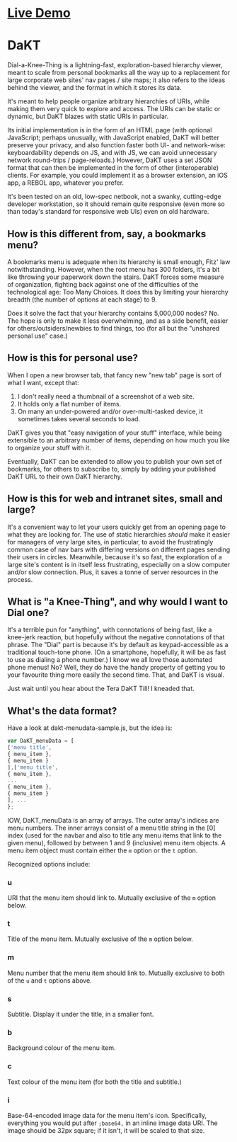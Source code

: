 # [Live Demo](http://codingthat.github.io/DaKT/)

# DaKT
Dial-a-Knee-Thing is a lightning-fast, exploration-based hierarchy viewer, meant to scale from personal bookmarks all the way up to a replacement for large corporate web sites' nav pages / site maps; it also refers to the ideas behind the viewer, and the format in which it stores its data.

It's meant to help people organize arbitrary hierarchies of URIs, while making them very quick to explore and access.  The URIs can be static or dynamic, but DaKT blazes with static URIs in particular.

Its initial implementation is in the form of an HTML page (with optional JavaScript; perhaps unusually, with JavaScript enabled, DaKT will better preserve your privacy, and also function faster both UI- and network-wise: keyboardability depends on JS, and with JS, we can avoid unnecessary network round-trips / page-reloads.)  However, DaKT uses a set JSON format that can then be implemented in the form of other (interoperable) clients.  For example, you could implement it as a browser extension, an iOS app, a REBOL app, whatever you prefer.

It's been tested on an old, low-spec netbook, not a swanky, cutting-edge developer workstation, so it should remain quite responsive (even more so than today's standard for responsive web UIs) even on old hardware.

## How is this different from, say, a bookmarks menu?

A bookmarks menu is adequate when its hierarchy is small enough, Fitz' law notwithstanding.  However, when the root menu has 300 folders, it's a bit like throwing your paperwork down the stairs.  DaKT forces some measure of organization, fighting back against one of the difficulties of the technological age: Too Many Choices.  It does this by limiting your hierarchy breadth (the number of options at each stage) to 9.

Does it solve the fact that your hierarchy contains 5,000,000 nodes?  No.  The hope is only to make it less overwhelming, and as a side benefit, easier for others/outsiders/newbies to find things, too (for all but the "unshared personal use" case.)

## How is this for personal use?

When I open a new browser tab, that fancy new "new tab" page is sort of what I want, except that:

1.  I don't really need a thumbnail of a screenshot of a web site.
2.  It holds only a flat number of items.
3.  On many an under-powered and/or over-multi-tasked device, it sometimes takes several seconds to load.

DaKT gives you that "easy navigation of your stuff" interface, while being extensible to an arbitrary number of items, depending on how much you like to organize your stuff with it.

Eventually, DaKT can be extended to allow you to publish your own set of bookmarks, for others to subscribe to, simply by adding your published DaKT URL to their own DaKT hierarchy.

## How is this for web and intranet sites, small and large?

It's a convenient way to let your users quickly get from an opening page to what they are looking for.  The use of static hierarchies *should* make it easier for managers of very large sites, in particular, to avoid the frustratingly common case of nav bars with differing versions on different pages sending their users in circles.  Meanwhile, because it's so fast, the exploration of a large site's content is in itself less frustrating, especially on a slow computer and/or slow connection.  Plus, it saves a tonne of server resources in the process.

## What is "a Knee-Thing", and why would I want to Dial one?

It's a terrible pun for "anything", with connotations of being fast, like a knee-jerk reaction, but hopefully without the negative connotations of that phrase.  The "Dial" part is because it's by default as keypad-accessible as a traditional touch-tone phone.  (On a smartphone, hopefully, it will be as fast to use as dialing a phone number.)  I know we all love those automated phone menus!  No?  Well, they do have the handy property of getting you to your favourite thing more easily the second time.  That, and DaKT is visual.

Just wait until you hear about the Tera DaKT Till!  I kneaded that.

## What's the data format?

Have a look at dakt-menudata-sample.js, but the idea is:

```JavaScript
var DaKT_menuData = [
['menu title',
{ menu_item },
{ menu_item }
],['menu title',
{ menu_item },
...
{ menu_item },
{ menu_item }
], ...
};

```

IOW, DaKT_menuData is an array of arrays.  The outer array's indices are menu numbers.  The inner arrays consist of a menu title string in the [0] index (used for the navbar and also to title any menu items that link to the given menu), followed by between 1 and 9 (inclusive) menu item objects.  A menu item object must contain either the `m` option or the `t` option.

Recognized options include:

### u

URI that the menu item should link to.  Mutually exclusive of the `m` option below.

### t

Title of the menu item.  Mutually exclusive of the `m` option below.

### m

Menu number that the menu item should link to.  Mutually exclusive to both of the `u` and `t` options above.

### s

Subtitle.  Display it under the title, in a smaller font.

### b

Background colour of the menu item.

### c

Text colour of the menu item (for both the title and subtitle.)

### i

Base-64-encoded image data for the menu item's icon.  Specifically, everything you would put after `;base64,` in an inline image data URI.  The image should be 32px square; if it isn't, it will be scaled to that size.
